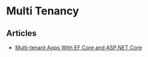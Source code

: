 # Multi Tenancy

## Articles
- [Multi-tenant Apps With EF Core and ASP.NET Core](https://blog.jetbrains.com/dotnet/2022/06/22/multi-tenant-apps-with-ef-core-and-asp-net-core/)